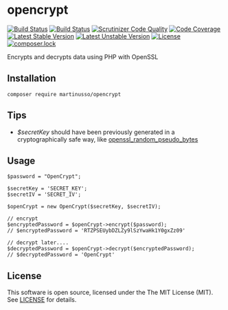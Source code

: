 # opencrypt

[![Build Status](https://travis-ci.org/martinusso/opencrypt.svg?branch=master)](https://travis-ci.org/martinusso/opencrypt)
[![Build Status](https://scrutinizer-ci.com/g/martinusso/opencrypt/badges/build.png?b=master)](https://scrutinizer-ci.com/g/martinusso/opencrypt/build-status/master)
[![Scrutinizer Code Quality](https://scrutinizer-ci.com/g/martinusso/opencrypt/badges/quality-score.png?b=master)](https://scrutinizer-ci.com/g/martinusso/opencrypt/?branch=master)
[![Code Coverage](https://scrutinizer-ci.com/g/martinusso/opencrypt/badges/coverage.png?b=master)](https://scrutinizer-ci.com/g/martinusso/opencrypt/?branch=master)
[![Latest Stable Version](https://poser.pugx.org/martinusso/opencrypt/v/stable)](https://packagist.org/packages/martinusso/opencrypt)
[![Latest Unstable Version](https://poser.pugx.org/martinusso/opencrypt/v/unstable)](https://packagist.org/packages/martinusso/opencrypt)
[![License](https://poser.pugx.org/martinusso/opencrypt/license)](https://packagist.org/packages/martinusso/opencrypt)
[![composer.lock](https://poser.pugx.org/martinusso/opencrypt/composerlock)](https://packagist.org/packages/martinusso/opencrypt)

Encrypts and decrypts data using PHP with OpenSSL

## Installation

`composer require martinusso/opencrypt`

## Tips

  - *$secretKey* should have been previously generated in a cryptographically safe way, like [openssl_random_pseudo_bytes](http://php.net/manual/en/function.openssl-random-pseudo-bytes.php)

## Usage

```
$password = "OpenCrypt";

$secretKey = 'SECRET_KEY';
$secretIV = 'SECRET_IV';

$openCrypt = new OpenCrypt($secretKey, $secretIV);

// encrypt
$encryptedPassword = $openCrypt->encrypt($password);
// $encryptedPassword = 'RTZPSEUybDZLZy9lSzYwaHk1Y0gxZz09'

// decrypt later....
$decryptedPassword = $openCrypt->decrypt($encryptedPassword);
// $decryptedPassword = 'OpenCrypt'
```

## License

This software is open source, licensed under the The MIT License (MIT). See [LICENSE](https://github.com/martinusso/opencrypt/blob/master/LICENSE) for details.
